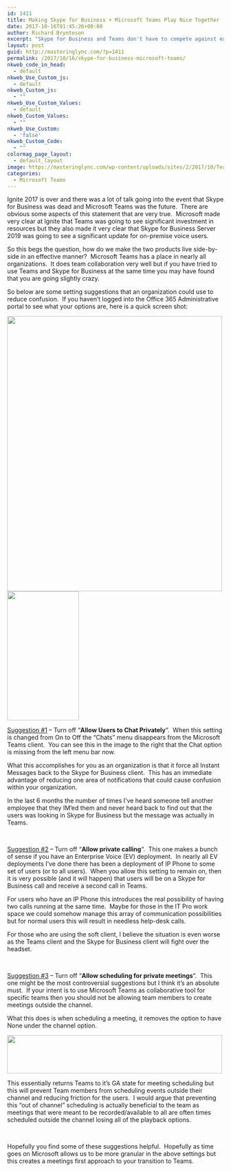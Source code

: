 ```yaml
---
id: 1411
title: Making Skype for Business + Microsoft Teams Play Nice Together
date: 2017-10-16T01:45:26+00:00
author: Richard Brynteson
excerpt: "Skype for Business and Teams don't have to compete against each other.  Review how to make Skype for Business and Teams work nicely together in your enterprise environment."
layout: post
guid: http://masteringlync.com/?p=1411
permalink: /2017/10/16/skype-for-business-microsoft-teams/
nkweb_code_in_head:
  - default
nkweb_Use_Custom_js:
  - default
nkweb_Custom_js:
  - ""
nkweb_Use_Custom_Values:
  - default
nkweb_Custom_Values:
  - ""
nkweb_Use_Custom:
  - 'false'
nkweb_Custom_Code:
  - ""
colormag_page_layout:
  - default_layout
image: https://masteringlync.com/wp-content/uploads/sites/2/2017/10/TeamsEatingSfB.png
categories:
  - Microsoft Teams
---
```

Ignite 2017 is over and there was a lot of talk going into the event that Skype for Business was dead and Microsoft Teams was the future.  There are obvious some aspects of this statement that are very true.  Microsoft made very clear at Ignite that Teams was going to see significant investment in resources but they also made it very clear that Skype for Business Server 2019 was going to see a significant update for on-premise voice users.

So this begs the question, how do we make the two products live side-by-side in an effective manner?  Microsoft Teams has a place in nearly all organizations.  It does team collaboration very well but if you have tried to use Teams and Skype for Business at the same time you may have found that you are going slightly crazy.

So below are some setting suggestions that an organization could use to reduce confusion.  If you haven&#8217;t logged into the Office 365 Administrative portal to see what your options are, here is a quick screen shot:

<img class="alignnone wp-image-1412" src="https://i1.wp.com/masteringlync.com/wp-content/uploads/sites/2/2017/10/01.png?resize=500%2C640&#038;ssl=1" alt="" width="500" height="640" srcset="https://i1.wp.com/masteringlync.com/wp-content/uploads/sites/2/2017/10/01.png?w=1058&ssl=1 1058w, https://i1.wp.com/masteringlync.com/wp-content/uploads/sites/2/2017/10/01.png?resize=234%2C300&ssl=1 234w, https://i1.wp.com/masteringlync.com/wp-content/uploads/sites/2/2017/10/01.png?resize=768%2C984&ssl=1 768w, https://i1.wp.com/masteringlync.com/wp-content/uploads/sites/2/2017/10/01.png?resize=800%2C1024&ssl=1 800w" sizes="(max-width: 500px) 100vw, 500px" data-recalc-dims="1" /> 

<img class="alignright wp-image-1413 size-medium" src="https://i1.wp.com/masteringlync.com/wp-content/uploads/sites/2/2017/10/02.png?resize=167%2C300&#038;ssl=1" alt="" width="167" height="300" srcset="https://i1.wp.com/masteringlync.com/wp-content/uploads/sites/2/2017/10/02.png?resize=167%2C300&ssl=1 167w, https://i1.wp.com/masteringlync.com/wp-content/uploads/sites/2/2017/10/02.png?w=295&ssl=1 295w" sizes="(max-width: 167px) 100vw, 167px" data-recalc-dims="1" /> 

<span style="text-decoration: underline">Suggestion #1</span> &#8211; Turn off &#8220;**Allow Users to Chat Privately**&#8220;.  When this setting is changed from On to Off the &#8220;Chats&#8221; menu disappears from the Microsoft Teams client.  You can see this in the image to the right that the Chat option is missing from the left menu bar now.

What this accomplishes for you as an organization is that it force all Instant Messages back to the Skype for Business client.  This has an immediate advantage of reducing one area of notifications that could cause confusion within your organization.

In the last 6 months the number of times I&#8217;ve heard someone tell another employee that they IM&#8217;ed them and never heard back to find out that the users was looking in Skype for Business but the message was actually in Teams.

&nbsp;

<span style="text-decoration: underline">Suggestion #2</span> &#8211; Turn off &#8220;**Allow private calling**&#8220;.  This one makes a bunch of sense if you have an Enterprise Voice (EV) deployment.  In nearly all EV deployments I&#8217;ve done there has been a deployment of IP Phone to some set of users (or to all users).  When you allow this setting to remain on, then it is very possible (and it will happen) that users will be on a Skype for Business call and receive a second call in Teams.

For users who have an IP Phone this introduces the real possibility of having two calls running at the same time.  Maybe for those in the IT Pro work space we could somehow manage this array of communication possibilities but for normal users this will result in needless help-desk calls.

For those who are using the soft client, I believe the situation is even worse as the Teams client and the Skype for Business client will fight over the headset.

&nbsp;

<span style="text-decoration: underline">Suggestion #3</span> &#8211; Turn off &#8220;**Allow scheduling for private meetings**&#8220;.  This one might be the most controversial suggestions but I think it&#8217;s an absolute must.  If your intent is to use Microsoft Teams as collaborative tool for specific teams then you should not be allowing team members to create meetings outside the channel.

What this does is when scheduling a meeting, it removes the option to have None under the channel option.

<img class="alignnone wp-image-1414" src="https://i2.wp.com/masteringlync.com/wp-content/uploads/sites/2/2017/10/03.png?resize=500%2C89&#038;ssl=1" alt="" width="500" height="89" srcset="https://i2.wp.com/masteringlync.com/wp-content/uploads/sites/2/2017/10/03.png?w=1800&ssl=1 1800w, https://i2.wp.com/masteringlync.com/wp-content/uploads/sites/2/2017/10/03.png?resize=300%2C53&ssl=1 300w, https://i2.wp.com/masteringlync.com/wp-content/uploads/sites/2/2017/10/03.png?resize=768%2C136&ssl=1 768w, https://i2.wp.com/masteringlync.com/wp-content/uploads/sites/2/2017/10/03.png?resize=1024%2C181&ssl=1 1024w, https://i2.wp.com/masteringlync.com/wp-content/uploads/sites/2/2017/10/03.png?w=1600&ssl=1 1600w" sizes="(max-width: 500px) 100vw, 500px" data-recalc-dims="1" /> 

This essentially returns Teams to it&#8217;s GA state for meeting scheduling but this will prevent Team members from scheduling events outside their channel and reducing friction for the users.  I would argue that preventing this &#8220;out of channel&#8221; scheduling is actually beneficial to the team as meetings that were meant to be recorded/available to all are often times scheduled outside the channel losing all of the playback options.

&nbsp;

Hopefully you find some of these suggestions helpful.  Hopefully as time goes on Microsoft allows us to be more granular in the above settings but this creates a meetings first approach to your transition to Teams.

&nbsp;

&nbsp;

&nbsp;

&nbsp;

&nbsp;

&nbsp;
